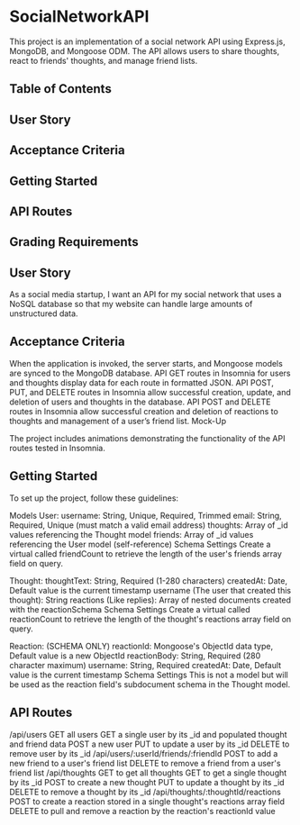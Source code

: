 # SocialNetworkAPI

This project is an implementation of a social network API using Express.js, MongoDB, and Mongoose ODM. The API allows users to share thoughts, react to friends' thoughts, and manage friend lists.

## Table of Contents

## User Story
## Acceptance Criteria
## Getting Started
## API Routes
## Grading Requirements

## User Story

As a social media startup, I want an API for my social network that uses a NoSQL database so that my website can handle large amounts of unstructured data.

## Acceptance Criteria

When the application is invoked, the server starts, and Mongoose models are synced to the MongoDB database.
API GET routes in Insomnia for users and thoughts display data for each route in formatted JSON.
API POST, PUT, and DELETE routes in Insomnia allow successful creation, update, and deletion of users and thoughts in the database.
API POST and DELETE routes in Insomnia allow successful creation and deletion of reactions to thoughts and management of a user’s friend list.
Mock-Up

The project includes animations demonstrating the functionality of the API routes tested in Insomnia.

## Getting Started

To set up the project, follow these guidelines:

Models
User:
username: String, Unique, Required, Trimmed
email: String, Required, Unique (must match a valid email address)
thoughts: Array of _id values referencing the Thought model
friends: Array of _id values referencing the User model (self-reference)
Schema Settings
Create a virtual called friendCount to retrieve the length of the user's friends array field on query.

Thought:
thoughtText: String, Required (1-280 characters)
createdAt: Date, Default value is the current timestamp
username (The user that created this thought): String
reactions (Like replies): Array of nested documents created with the reactionSchema
Schema Settings
Create a virtual called reactionCount to retrieve the length of the thought's reactions array field on query.

Reaction: (SCHEMA ONLY)
reactionId: Mongoose's ObjectId data type, Default value is a new ObjectId
reactionBody: String, Required (280 character maximum)
username: String, Required
createdAt: Date, Default value is the current timestamp
Schema Settings
This is not a model but will be used as the reaction field's subdocument schema in the Thought model.

## API Routes
/api/users
GET all users
GET a single user by its _id and populated thought and friend data
POST a new user
PUT to update a user by its _id
DELETE to remove user by its _id
/api/users/:userId/friends/:friendId
POST to add a new friend to a user's friend list
DELETE to remove a friend from a user's friend list
/api/thoughts
GET to get all thoughts
GET to get a single thought by its _id
POST to create a new thought
PUT to update a thought by its _id
DELETE to remove a thought by its _id
/api/thoughts/:thoughtId/reactions
POST to create a reaction stored in a single thought's reactions array field
DELETE to pull and remove a reaction by the reaction's reactionId value